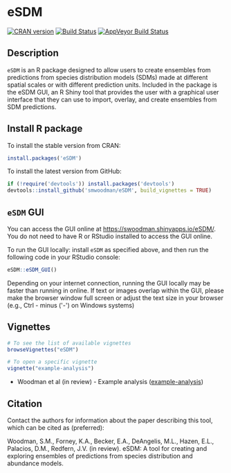 # eSDM

[![CRAN version](http://www.r-pkg.org/badges/version/eSDM?color=red)](https://cran.r-project.org/package=eSDM)
[![Build Status](https://travis-ci.org/smwoodman/eSDM.svg?branch=master)](https://travis-ci.org/smwoodman/eSDM)
[![AppVeyor Build Status](https://ci.appveyor.com/api/projects/status/github/smwoodman/eSDM?branch=master&svg=true)](https://ci.appveyor.com/project/smwoodman/eSDM)


## Description

`eSDM` is an R package designed to allow users to create ensembles from predictions from species distribution models (SDMs) made at different spatial scales or with different prediction units. Included in the package is the eSDM GUI, an R Shiny tool that provides the user with a graphical user interface that they can use to import, overlay, and create ensembles from SDM predictions.

## Install R package

To install the stable version from CRAN:

```r
install.packages('eSDM')
```

To install the latest version from GitHub:

```r
if (!require('devtools')) install.packages('devtools')
devtools::install_github('smwoodman/eSDM', build_vignettes = TRUE)
```

## `eSDM` GUI
You can access the GUI online at https://swoodman.shinyapps.io/eSDM/. You do not need to have R or RStudio installed to access the GUI online.

To run the GUI locally: install `eSDM` as specified above, and then run the following code in your RStudio console:

```r
eSDM::eSDM_GUI()
```

Depending on your internet connection, running the GUI locally may be faster than running in online. If text or images overlap within the GUI, please make the browser window full screen or adjust the text size in your browser (e.g., Ctrl - minus ('-') on Windows systems)

## Vignettes

```r
# To see the list of available vignettes
browseVignettes("eSDM") 

# To open a specific vignette
vignette("example-analysis")
```
* Woodman et al (in review) - Example analysis ([example-analysis](https://github.com/smwoodman/eSDM/blob/master/vignettes/example-analysis.Rmd))

## Citation

Contact the authors for information about the paper describing this tool, which can be cited as (preferred):

Woodman, S.M., Forney, K.A., Becker, E.A., DeAngelis, M.L., Hazen, E.L., Palacios, D.M., Redfern, J.V. (in review). eSDM: A tool for creating and exploring ensembles of predictions from species distribution and abundance models.
